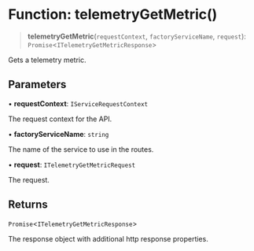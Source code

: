 # Function: telemetryGetMetric()

> **telemetryGetMetric**(`requestContext`, `factoryServiceName`, `request`): `Promise`\<`ITelemetryGetMetricResponse`\>

Gets a telemetry metric.

## Parameters

• **requestContext**: `IServiceRequestContext`

The request context for the API.

• **factoryServiceName**: `string`

The name of the service to use in the routes.

• **request**: `ITelemetryGetMetricRequest`

The request.

## Returns

`Promise`\<`ITelemetryGetMetricResponse`\>

The response object with additional http response properties.
